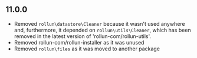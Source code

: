 ## 11.0.0

- Removed `rollun\datastore\Cleaner` because it wasn't used anywhere and, furthermore, it depended on
  `rollun\utils\Cleaner`, which has been removed in the latest version of 'rollun-com/rollun-utils'.
- Removed rollun-com/rollun-installer as it was unused
- Removed `rollun\files` as it was moved to another package